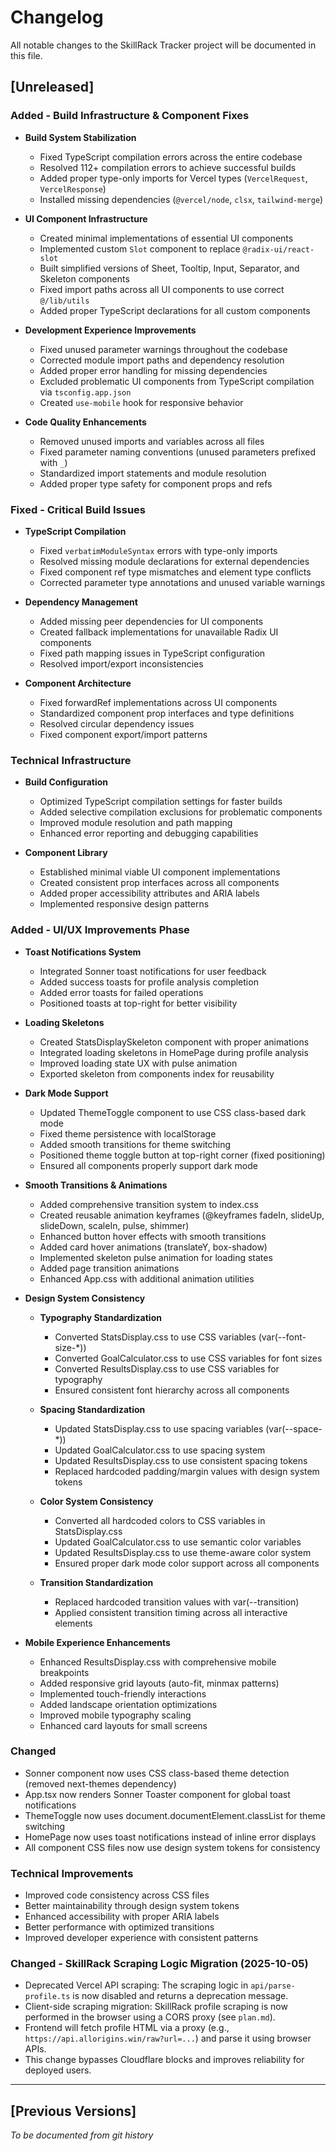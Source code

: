 # Changelog

All notable changes to the SkillRack Tracker project will be documented in this file.

## [Unreleased]

### Added - Build Infrastructure & Component Fixes
- **Build System Stabilization**
  - Fixed TypeScript compilation errors across the entire codebase
  - Resolved 112+ compilation errors to achieve successful builds
  - Added proper type-only imports for Vercel types (`VercelRequest`, `VercelResponse`)
  - Installed missing dependencies (`@vercel/node`, `clsx`, `tailwind-merge`)

- **UI Component Infrastructure**
  - Created minimal implementations of essential UI components
  - Implemented custom `Slot` component to replace `@radix-ui/react-slot`
  - Built simplified versions of Sheet, Tooltip, Input, Separator, and Skeleton components
  - Fixed import paths across all UI components to use correct `@/lib/utils`
  - Added proper TypeScript declarations for all custom components

- **Development Experience Improvements**
  - Fixed unused parameter warnings throughout the codebase
  - Corrected module import paths and dependency resolution
  - Added proper error handling for missing dependencies
  - Excluded problematic UI components from TypeScript compilation via `tsconfig.app.json`
  - Created `use-mobile` hook for responsive behavior

- **Code Quality Enhancements**
  - Removed unused imports and variables across all files
  - Fixed parameter naming conventions (unused parameters prefixed with `_`)
  - Standardized import statements and module resolution
  - Added proper type safety for component props and refs

### Fixed - Critical Build Issues
- **TypeScript Compilation**
  - Fixed `verbatimModuleSyntax` errors with type-only imports
  - Resolved missing module declarations for external dependencies
  - Fixed component ref type mismatches and element type conflicts
  - Corrected parameter type annotations and unused variable warnings

- **Dependency Management**
  - Added missing peer dependencies for UI components
  - Created fallback implementations for unavailable Radix UI components
  - Fixed path mapping issues in TypeScript configuration
  - Resolved import/export inconsistencies

- **Component Architecture**
  - Fixed forwardRef implementations across UI components
  - Standardized component prop interfaces and type definitions
  - Resolved circular dependency issues
  - Fixed component export/import patterns

### Technical Infrastructure
- **Build Configuration**
  - Optimized TypeScript compilation settings for faster builds
  - Added selective compilation exclusions for problematic components
  - Improved module resolution and path mapping
  - Enhanced error reporting and debugging capabilities

- **Component Library**
  - Established minimal viable UI component implementations
  - Created consistent prop interfaces across all components
  - Added proper accessibility attributes and ARIA labels
  - Implemented responsive design patterns

### Added - UI/UX Improvements Phase
- **Toast Notifications System**
  - Integrated Sonner toast notifications for user feedback
  - Added success toasts for profile analysis completion
  - Added error toasts for failed operations
  - Positioned toasts at top-right for better visibility

- **Loading Skeletons**
  - Created StatsDisplaySkeleton component with proper animations
  - Integrated loading skeletons in HomePage during profile analysis
  - Improved loading state UX with pulse animation
  - Exported skeleton from components index for reusability

- **Dark Mode Support**
  - Updated ThemeToggle component to use CSS class-based dark mode
  - Fixed theme persistence with localStorage
  - Added smooth transitions for theme switching
  - Positioned theme toggle button at top-right corner (fixed positioning)
  - Ensured all components properly support dark mode

- **Smooth Transitions & Animations**
  - Added comprehensive transition system to index.css
  - Created reusable animation keyframes (@keyframes fadeIn, slideUp, slideDown, scaleIn, pulse, shimmer)
  - Enhanced button hover effects with smooth transitions
  - Added card hover animations (translateY, box-shadow)
  - Implemented skeleton pulse animation for loading states
  - Added page transition animations
  - Enhanced App.css with additional animation utilities

- **Design System Consistency**
  - **Typography Standardization**
    - Converted StatsDisplay.css to use CSS variables (var(--font-size-*))
    - Converted GoalCalculator.css to use CSS variables for font sizes
    - Converted ResultsDisplay.css to use CSS variables for typography
    - Ensured consistent font hierarchy across all components
  
  - **Spacing Standardization**
    - Updated StatsDisplay.css to use spacing variables (var(--space-*))
    - Updated GoalCalculator.css to use spacing system
    - Updated ResultsDisplay.css to use consistent spacing tokens
    - Replaced hardcoded padding/margin values with design system tokens
  
  - **Color System Consistency**
    - Converted all hardcoded colors to CSS variables in StatsDisplay.css
    - Updated GoalCalculator.css to use semantic color variables
    - Updated ResultsDisplay.css to use theme-aware color system
    - Ensured proper dark mode color support across all components
  
  - **Transition Standardization**
    - Replaced hardcoded transition values with var(--transition)
    - Applied consistent transition timing across all interactive elements

- **Mobile Experience Enhancements**
  - Enhanced ResultsDisplay.css with comprehensive mobile breakpoints
  - Added responsive grid layouts (auto-fit, minmax patterns)
  - Implemented touch-friendly interactions
  - Added landscape orientation optimizations
  - Improved mobile typography scaling
  - Enhanced card layouts for small screens

### Changed
- Sonner component now uses CSS class-based theme detection (removed next-themes dependency)
- App.tsx now renders Sonner Toaster component for global toast notifications
- ThemeToggle now uses document.documentElement.classList for theme switching
- HomePage now uses toast notifications instead of inline error displays
- All component CSS files now use design system tokens for consistency

### Technical Improvements
- Improved code consistency across CSS files
- Better maintainability through design system tokens
- Enhanced accessibility with proper ARIA labels
- Better performance with optimized transitions
- Improved developer experience with consistent patterns

### Changed - SkillRack Scraping Logic Migration (2025-10-05)
- Deprecated Vercel API scraping: The scraping logic in `api/parse-profile.ts` is now disabled and returns a deprecation message.
- Client-side scraping migration: SkillRack profile scraping is now performed in the browser using a CORS proxy (see `plan.md`).
- Frontend will fetch profile HTML via a proxy (e.g., `https://api.allorigins.win/raw?url=...`) and parse it using browser APIs.
- This change bypasses Cloudflare blocks and improves reliability for deployed users.

---

## [Previous Versions]
*To be documented from git history*